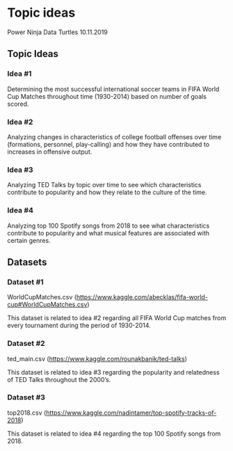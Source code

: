 Topic ideas
================
Power Ninja Data Turtles
10.11.2019

## Topic Ideas

### Idea \#1

Determining the most successful international soccer teams in FIFA World
Cup Matches throughout time (1930-2014) based on number of goals scored.

### Idea \#2

Analyzing changes in characteristics of college football offenses over
time (formations, personnel, play-calling) and how they have contributed
to increases in offensive output.

### Idea \#3

Analyzing TED Talks by topic over time to see which characteristics
contribute to popularity and how they relate to the culture of the time.

### Idea \#4

Analyzing top 100 Spotify songs from 2018 to see what characteristics
contribute to popularity and what musical features are associated with
certain genres.

## Datasets

### Dataset \#1

WorldCupMatches.csv
(<https://www.kaggle.com/abecklas/fifa-world-cup#WorldCupMatches.csv>)

This dataset is related to idea \#2 regarding all FIFA World Cup matches
from every tournament during the period of 1930-2014.

### Dataset \#2

ted\_main.csv (<https://www.kaggle.com/rounakbanik/ted-talks>)

This dataset is related to idea \#3 regarding the popularity and
relatedness of TED Talks throughout the 2000’s.

### Dataset \#3

top2018.csv
(<https://www.kaggle.com/nadintamer/top-spotify-tracks-of-2018>)

This dataset is related to idea \#4 regarding the top 100 Spotify songs
from 2018.
